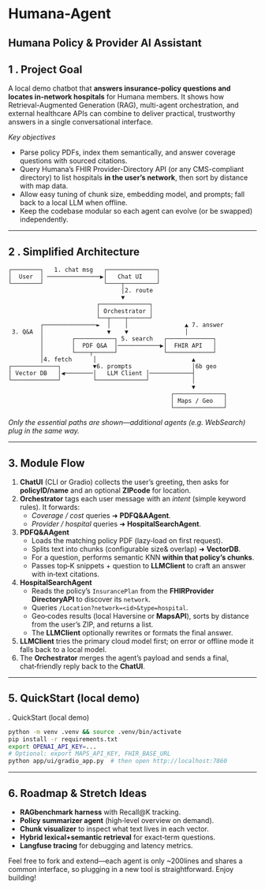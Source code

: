 # Humana-Agent
## Humana Policy & Provider AI Assistant

## 1 . Project Goal

A local demo chatbot that **answers insurance-policy questions and locates in-network hospitals** for Humana members. It shows how Retrieval-Augmented Generation (RAG), multi-agent orchestration, and external healthcare APIs can combine to deliver practical, trustworthy answers in a single conversational interface.

*Key objectives*

- Parse policy PDFs, index them semantically, and answer coverage questions with sourced citations.
- Query Humana’s FHIR Provider-Directory API (or any CMS-compliant directory) to list hospitals **in the user’s network**, then sort by distance with map data.
- Allow easy tuning of chunk size, embedding model, and prompts; fall back to a local LLM when offline.
- Keep the codebase modular so each agent can evolve (or be swapped) independently.

---

## 2 . Simplified Architecture

```text
┌────────┐   1. chat msg   ┌──────────────┐
│  User  │ ───────────────▶│   Chat UI    │
└────────┘                 └────┬─────────┘
                                │2. route
                                ▼
                         ┌──────────────┐
                         │ Orchestrator │
                         └──┬────┬──────┘
         ┌───────────────►  │    │                ▲ 7. answer
 3. Q&A  │                  ▼    ▼                │
         │        ┌───────────┐ 5. search   ┌─────────────┐
         │        │  PDF Q&A  │────────────▶│  FHIR API   │
         │        └────┬──────┘             └─────────────┘
         │4. fetch      │                           ▲
┌─────────────┐         ▼6. prompts                 │6b geo
│ Vector DB   │◀────────│   LLM Client │────────────┤
└─────────────┘         └──────────────┘            │
                                                    ▼
                                              ┌──────────────┐
                                              │ Maps / Geo   │
                                              └──────────────┘
```
*Only the essential paths are shown—additional agents (e.g. WebSearch) plug in the same way.*

---

## 3. Module Flow

1. **ChatUI** (CLI or Gradio) collects the user’s greeting, then asks for **policyID/name** and an optional **ZIPcode** for location.
2. **Orchestrator** tags each user message with an *intent* (simple keyword rules).  It forwards:
   - *Coverage / cost* queries ➜ **PDFQ&AAgent**.
   - *Provider / hospital* queries ➜ **HospitalSearchAgent**.
3. **PDFQ&AAgent**
   - Loads the matching policy PDF (lazy‑load on first request).
   - Splits text into chunks (configurable size& overlap) ➜ **VectorDB**.
   - For a question, performs semantic KNN **within that policy’s chunks**.
   - Passes top‑K snippets + question to **LLMClient** to craft an answer with in‑text citations.
4. **HospitalSearchAgent**
   - Reads the policy’s `InsurancePlan` from the **FHIRProvider DirectoryAPI** to discover its `network`.
   - Queries `/Location?network=<id>&type=hospital`.
   - Geo‑codes results (local Haversine or **MapsAPI**), sorts by distance from the user’s ZIP, and returns a list.
   - The **LLMClient** optionally rewrites or formats the final answer.
5. **LLMClient** tries the primary cloud model first; on error or offline mode it falls back to a local model.
6. The **Orchestrator** merges the agent’s payload and sends a final, chat‑friendly reply back to the **ChatUI**.

---

## 5. QuickStart (local demo)

. QuickStart (local demo)

```bash
python -m venv .venv && source .venv/bin/activate
pip install -r requirements.txt
export OPENAI_API_KEY=...
# Optional: export MAPS_API_KEY, FHIR_BASE_URL
python app/ui/gradio_app.py  # then open http://localhost:7860
```

---

## 6. Roadmap & Stretch Ideas

- **RAGbenchmark harness** with Recall\@K tracking.
- **Policy summarizer agent** (high‑level overview on demand).
- **Chunk visualizer** to inspect what text lives in each vector.
- **Hybrid lexical+semantic retrieval** for exact‑term questions.
- **Langfuse tracing** for debugging and latency metrics.

Feel free to fork and extend—each agent is only \~200lines and shares a common interface, so plugging in a new tool is straightforward.  Enjoy building!